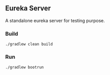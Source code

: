 ## Eureka Server 

A standalone eureka server for testing purpose.

### Build

```
./gradlew clean build
```

### Run
```
./gradlew bootrun
```

